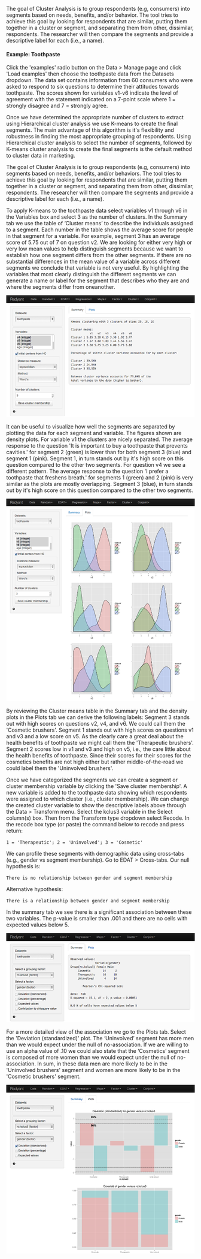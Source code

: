 The goal of Cluster Analysis is to group respondents (e.g, consumers) into segments based on needs, benefits, and/or behavior. The tool tries to achieve this goal by looking for respondents that are similar, putting them together in a cluster or segment, and separating them from other, dissimilar, respondents. The researcher will then compare the segments and provide a descriptive label for each (i.e., a name).

#### Example: Toothpaste

Click the 'examples' radio button on the Data > Manage page and click 'Load examples' then choose the toothpaste  data from the Datasets dropdown. The data set contains information from 60 consumers who were asked to respond to six questions to determine their attitudes towards toothpaste. The scores shown for variables v1-v6 indicate the level of agreement with the statement indicated on a 7-point scale where 1 = strongly disagree and 7 = strongly agree.

Once we have determined the appropriate number of clusters to extract using Hierarchical cluster analysis we use K-means to create the final segments. The main advantage of this algorithm is it's flexibility and robustness in finding the most appropriate grouping of respondents. Using Hierarchical cluster analysis to select the number of segments, followed by K-means cluster analysis to create the final segments is the default method to cluster data in marketing.

The goal of Cluster Analysis is to group respondents (e.g, consumers) into segments based on needs, benefits, and/or behaviors. The tool tries to achieve this goal by looking for respondents that are similar, putting them together in a cluster or segment, and separating them from other, dissimilar, respondents. The researcher will then compare the segments and provide a descriptive label for each (i.e., a name).

To apply K-means to the toothpaste data select variables v1 through v6 in the Variables box and select 3 as the number of clusters. In the Summary tab we use the table of ‘Cluster means’ to describe the individuals assigned to a segment. Each number in the table shows the average score for people in that segment for a variable. For example, segment 3 has an average score of 5.75 out of 7 on question v2. We are looking for either very high or very low mean values to help distinguish segments because we want to establish how one segment differs from the other segments. If there are no substantial differences in the mean value of a variable across different segments we conclude that variable is not very useful. By highlighting the variables that most clearly distinguish the different segments we can generate a name or label for the segment that describes who they are and where the segments differ from oneanother.

![kmeans toothpaste - summary](figures/kmeans_toothpaste_summary.png)

It can be useful to visualize how well the segments are separated by plotting the data for each segment and variable. The figures shown are density plots. For variable v1 the clusters are nicely separated. The average response to the question 'It is important to buy a toothpaste that prevents cavities.' for segment 2 (green) is lower than for both segment 3 (blue) and segment 1 (pink). Segment 1, in turn stands out by it's high score on this question compared to the other two segments. For question v4 we see a different pattern. The average response to the question 'I prefer a toothpaste that freshens breath.' for segments 1 (green) and 2 (pink) is very similar as the plots are mostly overlapping. Segment 3 (blue), in turn stands out by it's high score on this question compared to the other two segments.

![kmeans shopping - plots ](figures/kmeans_toothpaste_plots.png)

By reviewing the Cluster means table in the Summary tab and the density plots in the Plots tab we can derive the following labels: Segment 3 stands out with high scores on questions v2, v4, and v6. We could call them the 'Cosmetic brushers'. Segment 1 stands out with high scores on questions v1 and v3 and a low score on v5. As the clearly care a great deal about the health benefits of toothpaste we might call them the 'Therapeutic brushers'. Segment 2 scores low in v1 and v3 and high on v5, i.e., the care little about the health benefits of toothpaste. Since their scores for their scores for the cosmetics benefits are not high either but rather middle-of-the-road we could label them the 'Uninvolved brushers'.

Once we have categorized the segments we can create a segment or cluster membership variable by clicking the 'Save cluster membership'. A new variable is added to the toothpaste data showing which respondents were assigned to which cluster (i.e., cluster membership). We can change the created cluster variable to show the descriptive labels above through the Data > Transform menu. Select the kclus3 variable in the Select column(s) box. Then from the Transform type dropdown select Recode. In the recode box type (or paste) the command below to recode and press return:

	1 = 'Therapeutic'; 2 = 'Uninvolved'; 3 = 'Cosmetic'

We can profile these segments with demographic data using cross-tabs (e.g., gender vs segment membership). Go to EDAT > Cross-tabs. Our null hypothesis is: 

	There is no relationship between gender and segment membership

Alternative hypothesis: 

	There is a relationship between gender and segment membership

In the summary tab we see there is a significant association between these two variables. The p-value is smaller than .001 and there are no cells with expected values below 5. 

![kmeans toothpaste - crosstab summary](figures/kmeans_toothpaste_crosstab_summary.png)

For a more detailed view of the association we go to the Plots tab. Select the 'Deviation (standardized)' plot. The ‘Uninvolved’ segment has more men than we would expect under the null of no-association. If we are willing to use an alpha value of .10 we could also state that the ‘Cosmetics’ segment is composed of more women than we would expect under the null of no-association. In sum, in these data men are more likely to be in the 'Uninvolved brushers' segment and women are more likely to be in the 'Cosmetic brushers' segment.

![kmeans shopping - plots crosstab plots](figures/kmeans_toothpaste_crosstab_plots.png)

